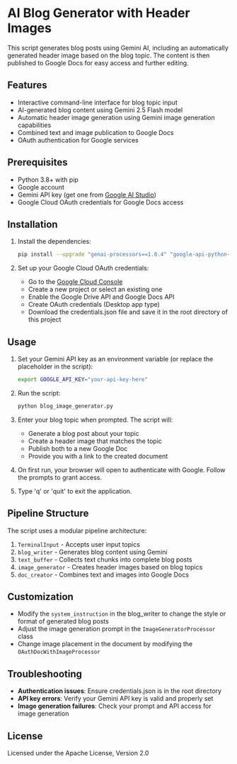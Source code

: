 # AI Blog Generator with Header Images

This script generates blog posts using Gemini AI, including an automatically generated header image based on the blog topic. The content is then published to Google Docs for easy access and further editing.

## Features

- Interactive command-line interface for blog topic input
- AI-generated blog content using Gemini 2.5 Flash model
- Automatic header image generation using Gemini image generation capabilities 
- Combined text and image publication to Google Docs
- OAuth authentication for Google services

## Prerequisites

- Python 3.8+ with pip
- Google account
- Gemini API key (get one from [Google AI Studio](https://aistudio.google.com/app/apikey))
- Google Cloud OAuth credentials for Google Docs access

## Installation

1. Install the dependencies:
   ```bash
   pip install --upgrade "genai-processors==1.0.4" "google-api-python-client>=2.100.0" "google-auth-httplib2>=0.1.0" "google-auth-oauthlib>=0.5.1" pillow "google-genai==1.26.0"
   ```

2. Set up your Google Cloud OAuth credentials:
   - Go to the [Google Cloud Console](https://console.cloud.google.com/)
   - Create a new project or select an existing one
   - Enable the Google Drive API and Google Docs API
   - Create OAuth credentials (Desktop app type)
   - Download the credentials.json file and save it in the root directory of this project

## Usage

1. Set your Gemini API key as an environment variable (or replace the placeholder in the script):
   ```bash
   export GOOGLE_API_KEY="your-api-key-here"
   ```

2. Run the script:
   ```bash
   python blog_image_generator.py
   ```

3. Enter your blog topic when prompted. The script will:
   - Generate a blog post about your topic
   - Create a header image that matches the topic
   - Publish both to a new Google Doc
   - Provide you with a link to the created document

4. On first run, your browser will open to authenticate with Google. Follow the prompts to grant access.

5. Type 'q' or 'quit' to exit the application.

## Pipeline Structure

The script uses a modular pipeline architecture:

1. `TerminalInput` - Accepts user input topics
2. `blog_writer` - Generates blog content using Gemini
3. `text_buffer` - Collects text chunks into complete blog posts
4. `image_generator` - Creates header images based on blog topics
5. `doc_creator` - Combines text and images into Google Docs

## Customization

- Modify the `system_instruction` in the blog_writer to change the style or format of generated blog posts
- Adjust the image generation prompt in the `ImageGeneratorProcessor` class
- Change image placement in the document by modifying the `OAuthDocWithImageProcessor`

## Troubleshooting

- **Authentication issues**: Ensure credentials.json is in the root directory
- **API key errors**: Verify your Gemini API key is valid and properly set
- **Image generation failures**: Check your prompt and API access for image generation

## License

Licensed under the Apache License, Version 2.0 